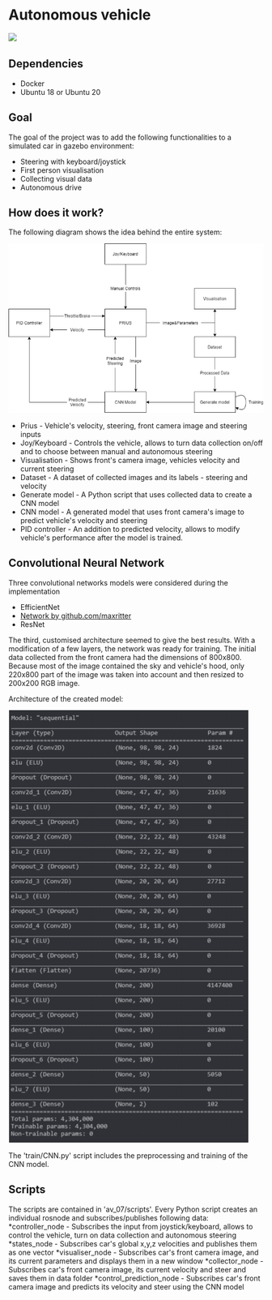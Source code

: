 # Autonomous vehicle

![](img/car.gif)

## Dependencies
* Docker
* Ubuntu 18 or Ubuntu 20

## Goal
The goal of the project was to add the following functionalities to a simulated car in gazebo environment:
* Steering with keyboard/joystick
* First person visualisation
* Collecting visual data
* Autonomous drive

## How does it work?
The following diagram shows the idea behind the entire system:

![](img/diagram.png)

* Prius - Vehicle's velocity, steering, front camera image and steering inputs
* Joy/Keyboard - Controls the vehicle, allows to turn data collection on/off and to choose between manual and autonomous steering
* Visualisation - Shows front's camera image, vehicles velocity and current steering
* Dataset - A dataset of collected images and its labels - steering and velocity
* Generate model - A Python script that uses collected data to create a CNN model
* CNN model - A generated model that uses front camera's image to predict vehicle's velocity and steering
* PID controller - An addition to predicted velocity, allows to modify vehicle's performance after the model is trained.

## Convolutional Neural Network

Three convolutional networks models were considered during the implementation

* EfficientNet
* [Network by github.com/maxritter](https://github.com/maxritter/SDC-End-to-end-driving?fbclid=IwAR3Md7GCu1JMYJ-xzSEOihjX94t30AZDxypfHpQWLQ1J06Dri437TFBLtrY)
* ResNet

The third, customised architecture seemed to give the best results. With a modification of a few layers, the network was ready for training. The initial data collected from the front camera had the dimensions of 800x800. Because most of the image contained the sky and vehicle's hood, only 220x800 part of the image was taken into account and then resized to 200x200 RGB image.

Architecture of the created model:

![](img/architecture.PNG)

The 'train/CNN.py' script includes the preprocessing and training of the CNN model.

## Scripts

The scripts are contained in 'av_07/scripts'. Every Python script creates an individual rosnode and subscribes/publishes following data:
*controller_node - Subscribes the input from joystick/keyboard, allows to control the vehicle, turn on data collection and autonomous steering
*states_node - Subscribes car's global x,y,z velocities and publishes them as one vector
*visualiser_node - Subscribes car's front camera image, and its current parameters and displays them in a new window
*collector_node - Subscribes car's front camera image, its current velocity and steer and saves them in data folder
*control_prediction_node - Subscribes car's front camera image and predicts its velocity and steer using the CNN model

